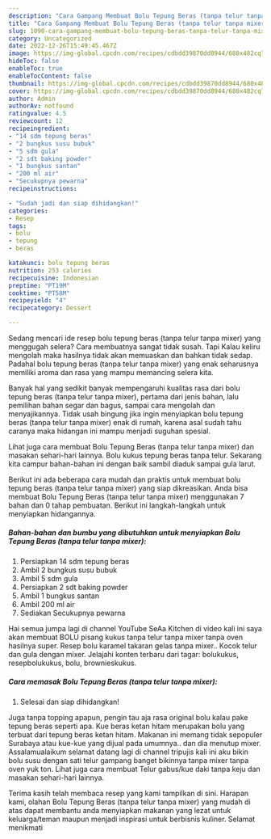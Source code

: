 ```yaml
---
description: "Cara Gampang Membuat Bolu Tepung Beras (tanpa telur tanpa mixer){ yang Sempurna,  Menu Buat lebaran"
title: "Cara Gampang Membuat Bolu Tepung Beras (tanpa telur tanpa mixer){ yang Sempurna,  Menu Buat lebaran"
slug: 1090-cara-gampang-membuat-bolu-tepung-beras-tanpa-telur-tanpa-mixer-yang-sempurna-menu-buat-lebaran
category: Uncategorized
date: 2022-12-26T15:49:45.467Z
image: https://img-global.cpcdn.com/recipes/cdbdd39870dd8944/680x482cq70/bolu-tepung-beras-tanpa-telur-tanpa-mixer-foto-resep-utama.jpg
hideToc: false
enableToc: true
enableTocContent: false
thumbnail: https://img-global.cpcdn.com/recipes/cdbdd39870dd8944/680x482cq70/bolu-tepung-beras-tanpa-telur-tanpa-mixer-foto-resep-utama.jpg
cover: https://img-global.cpcdn.com/recipes/cdbdd39870dd8944/680x482cq70/bolu-tepung-beras-tanpa-telur-tanpa-mixer-foto-resep-utama.jpg
author: Admin
authorAv: notfound
ratingvalue: 4.5
reviewcount: 12
recipeingredient:
- "14 sdm tepung beras"
- "2 bungkus susu bubuk"
- "5 sdm gula"
- "2 sdt baking powder"
- "1 bungkus santan"
- "200 ml air"
- "Secukupnya pewarna"
recipeinstructions:

- "Sudah jadi dan siap dihidangkan!"
categories:
- Resep
tags:
- bolu
- tepung
- beras

katakunci: bolu tepung beras 
nutrition: 253 calories
recipecuisine: Indonesian
preptime: "PT19M"
cooktime: "PT58M"
recipeyield: "4"
recipecategory: Dessert

---
```



Sedang mencari ide resep bolu tepung beras (tanpa telur tanpa mixer) yang menggugah selera? Cara membuatnya sangat tidak susah. Tapi Kalau keliru mengolah maka hasilnya tidak akan memuaskan dan bahkan tidak sedap. Padahal bolu tepung beras (tanpa telur tanpa mixer) yang enak seharusnya memiliki aroma dan rasa yang mampu memancing selera kita.


Banyak hal yang sedikit banyak mempengaruhi kualitas rasa dari bolu tepung beras (tanpa telur tanpa mixer), pertama dari jenis bahan, lalu pemilihan bahan segar dan bagus, sampai cara mengolah dan menyajikannya. Tidak usah bingung jika ingin menyiapkan bolu tepung beras (tanpa telur tanpa mixer) enak di rumah, karena asal sudah tahu caranya maka hidangan ini mampu menjadi suguhan spesial.

Lihat juga cara membuat Bolu Tepung Beras (tanpa telur tanpa mixer) dan masakan sehari-hari lainnya. Bolu kukus tepung beras tanpa telur. Sekarang kita campur bahan-bahan ini dengan baik sambil diaduk sampai gula larut.


Berikut ini ada beberapa cara mudah dan praktis untuk membuat bolu tepung beras (tanpa telur tanpa mixer) yang siap dikreasikan. Anda bisa membuat Bolu Tepung Beras (tanpa telur tanpa mixer) menggunakan 7 bahan dan 0 tahap pembuatan. Berikut ini langkah-langkah untuk menyiapkan hidangannya.

<!--inarticleads1-->

##### Bahan-bahan dan bumbu yang dibutuhkan untuk menyiapkan Bolu Tepung Beras (tanpa telur tanpa mixer):

1. Persiapkan 14 sdm tepung beras
1. Ambil 2 bungkus susu bubuk
1. Ambil 5 sdm gula
1. Persiapkan 2 sdt baking powder
1. Ambil 1 bungkus santan
1. Ambil 200 ml air
1. Sediakan Secukupnya pewarna


Hai semua jumpa lagi di channel YouTube SeAa Kitchen di video kali ini saya akan membuat BOLU pisang kukus tanpa telur tanpa mixer tanpa oven hasilnya super. Resep bolu karamel takaran gelas tanpa mixer.. Kocok telur dan gula dengan mixer. Jelajahi konten terbaru dari tagar: bolukukus, resepbolukukus, bolu, brownieskukus. 

<!--inarticleads2-->

##### Cara memasak Bolu Tepung Beras (tanpa telur tanpa mixer):


1. Selesai dan siap dihidangkan!

Juga tanpa topping apapun, pengin tau aja rasa original bolu kalau pake tepung beras seperti apa. Kue beras ketan hitam merupakan bolu yang terbuat dari tepung beras ketan hitam. Makanan ini memang tidak sepopuler Surabaya atau kue-kue yang dijual pada umumnya.. dan dia menutup mixer. Assalamualaikum selamat datang lagi di channel tripujis kali ini aku bikin bolu susu dengan sati telur gampang banget bikinnya tanpa mixer tanpa oven yuk ton. Lihat juga cara membuat Telur gabus/kue daki tanpa keju dan masakan sehari-hari lainnya. 

Terima kasih telah membaca resep yang kami tampilkan di sini. Harapan kami, olahan Bolu Tepung Beras (tanpa telur tanpa mixer) yang mudah di atas dapat membantu anda menyiapkan makanan yang lezat untuk keluarga/teman maupun menjadi inspirasi untuk berbisnis kuliner. Selamat menikmati
